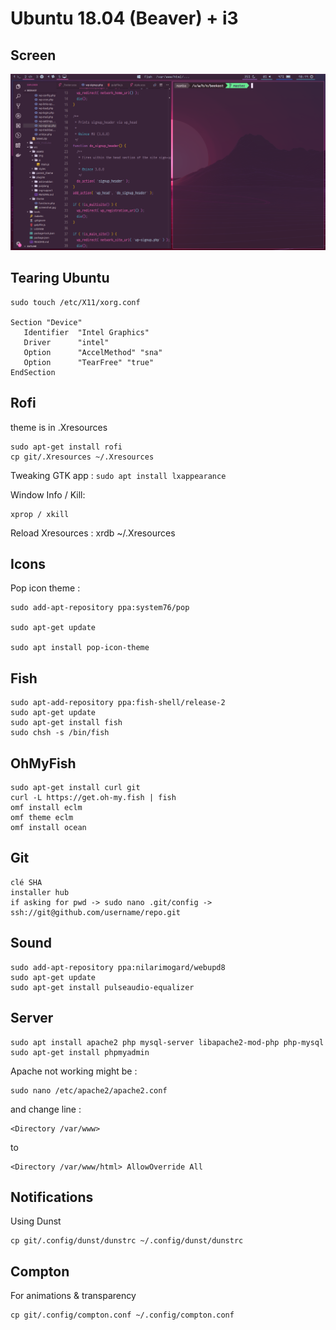 # Ubuntu 18.04 (Beaver) + i3

## Screen
![Screenshot](screen-laser.png)

## Tearing Ubuntu
```
sudo touch /etc/X11/xorg.conf

Section "Device"
   Identifier  "Intel Graphics"
   Driver      "intel"
   Option      "AccelMethod" "sna"
   Option      "TearFree" "true"
EndSection
```

## Rofi

theme is in .Xresources

```
sudo apt-get install rofi
cp git/.Xresources ~/.Xresources
```

Tweaking GTK app :
``
sudo apt install lxappearance
``

Window Info / Kill:
```
xprop / xkill
```

Reload Xresources :
xrdb ~/.Xresources


## Icons

Pop icon theme :

```
sudo add-apt-repository ppa:system76/pop

sudo apt-get update

sudo apt install pop-icon-theme
```

## Fish

```
sudo apt-add-repository ppa:fish-shell/release-2
sudo apt-get update
sudo apt-get install fish
sudo chsh -s /bin/fish
```

## OhMyFish

```
sudo apt-get install curl git
curl -L https://get.oh-my.fish | fish
omf install eclm
omf theme eclm
omf install ocean
```

## Git

```
clé SHA
installer hub
if asking for pwd -> sudo nano .git/config -> ssh://git@github.com/username/repo.git
```

## Sound

```
sudo add-apt-repository ppa:nilarimogard/webupd8
sudo apt-get update
sudo apt-get install pulseaudio-equalizer
```

## Server

```
sudo apt install apache2 php mysql-server libapache2-mod-php php-mysql
sudo apt-get install phpmyadmin
```

Apache not working might be :
```
sudo nano /etc/apache2/apache2.conf
```
and change line :
```
<Directory /var/www>
```
to
   ```
<Directory /var/www/html> AllowOverride All
```

## Notifications
Using Dunst
```
cp git/.config/dunst/dunstrc ~/.config/dunst/dunstrc
```

## Compton
For animations & transparency
```
cp git/.config/compton.conf ~/.config/compton.conf
```

